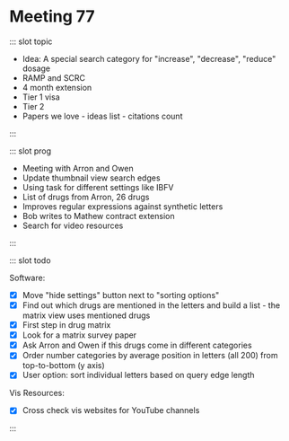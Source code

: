 # Meeting 77

<Meeting index="77" members="Bob, Mohammed, Wang" date="14 Jul 2020 11:00" nextDate="21 Jul 2020 11:00">

::: slot topic

- Idea: A special search category for "increase", "decrease", "reduce" dosage
- RAMP and SCRC
- 4 month extension
- Tier 1 visa
- Tier 2
- Papers we love - ideas list - citations count

:::

::: slot prog

- Meeting with Arron and Owen
- Update thumbnail view search edges
- Using task for different settings like IBFV
- List of drugs from Arron, 26 drugs
- Improves regular expressions against synthetic letters
- Bob writes to Mathew contract extension
- Search for video resources

:::

::: slot todo

Software:

- [x] Move "hide settings" button next to "sorting options"
- [x] Find out which drugs are mentioned in the letters and build a list - the matrix view uses mentioned drugs
- [x] First step in drug matrix
- [x] Look for a matrix survey paper
- [x] Ask Arron and Owen if this drugs come in different categories
- [x] Order number categories by average position in letters (all 200) from top-to-bottom (y axis)
- [x] User option: sort individual letters based on query edge length

Vis Resources:

- [x] Cross check vis websites for YouTube channels

:::

</Meeting>
